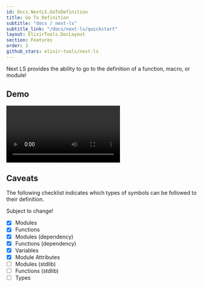 ```yaml
---
id: Docs.NextLS.GoToDefinition
title: Go To Definition
subtitle: "docs / next-ls"
subtitle_link: "/docs/next-ls/quickstart"
layout: ElixirTools.DocLayout
section: Features
order: 3
github_stars: elixir-tools/next-ls
---
```


Next LS provides the ability to go to the definition of a function, macro, or module!

## Demo

<video src="https://f005.backblazeb2.com/file/elixir-tools/next-ls-goto-definition.mp4" controls></video>

## Caveats

The following checklist indicates which types of symbols can be followed to their definition.

Subject to change!

- [x] Modules
- [x] Functions
- [x] Modules (dependency)
- [x] Functions (dependency)
- [x] Variables
- [x] Module Attributes
- [ ] Modules (stdlib)
- [ ] Functions (stdlib)
- [ ] Types
